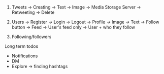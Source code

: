 1. Tweets
    -> Creating
        -> Text
        -> Image -> Media Storage Server
    -> Retweeting
    -> Delete
2. Users
    -> Register
    -> Login
    -> Logout
    -> Profile
        -> Image
        -> Text
        -> Follow button
    -> Feed
        -> User's feed only
        -> User + who they follow

3. Following/followers

Long term todos
- Notifications
- DM
- Explore -> finding hashtags